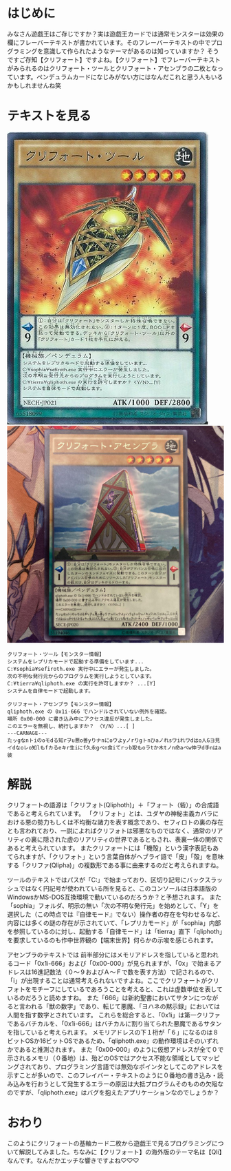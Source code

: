# はじめに
みなさん遊戯王はご存じですか？実は遊戯王カードでは通常モンスターは効果の欄にフレーバーテキストが書かれています。そのフレーバーテキストの中でプログラミングを意識して作られたようなテーマがあるのは知っていますか？
そうですご存知【クリフォート】ですよね。【クリフォート】でフレーバーテキストがみられるのはクリフォート・ツールとクリフォート・アセンブラの二枚となっています。ペンデュラムカードになじみがない方にはなんだこれと思う人もいるかもしれませんね笑

# テキストを見る
![ツール.jpg](images/chap-milrt/tool.jpeg)
![アセンブラ.jpg](images/chap-milrt/asenbura.jpeg)

```
クリフォート・ツール【モンスター情報】
システムをレプリカモードで起動する準備をしています...
C:¥sophia¥sefiroth.exe 実行中にエラーが発生しました。
次の不明な発行元からのプログラムを実行しようとしています。
C:¥tierra¥qliphoth.exe の実行を許可しますか？ ...[Y]
システムを自律モードで起動します。
```

```
クリフォート・アセンブラ【モンスター情報】
qliphoth.exe の 0x1i-666 でハンドルされていない例外を確認。
場所 0x00-000 に書き込み中にアクセス違反が発生しました。
このエラーを無視し、続行しますか？ 〈Y/N〉...[ ]
---CARNAGE---
たッgなnトiのoモdる知rヲu悪o善yりナnにoウよyノrりgトnひaノれsワiれワdはo人Gヨ見
イdなoレo知lもfカるeキr生iにf久永gベn食iてrッb取もoラtか木tノn命aベw伸ヲd手nはa彼
```

# 解説
クリフォートの語源は「クリフォト(Qliphoth)」＋「フォート（砦）」の合成語であると考えられています。
「クリフォト」とは、ユダヤの神秘主義カバラにおける悪の勢力もしくは不均衡な諸力を表す概念であり、セフィロトの裏の存在とも言われており、一説によればクリフォトは邪悪なものではなく、通常のリアリティの裏に隠された虚のリアリティの世界であるともされ、表裏一体の関係であると考えられています。
またクリフォートには「機殻」という漢字表記もあてられますが、「クリフォト」という言葉自体がヘブライ語で「皮」「殻」を意味する「クリファ(Qlipha)」の複数形である事に由来するのだと考えられますね。

ツールのテキストではパスが「C:」で始まっており、区切り記号にバックスラッシュではなく円記号が使われている所を見ると、このコンソールは日本語版のWindowsかMS-DOS互換環境で動いているのだろうか？と予想されます。
また「sophia」フォルダ、明示の無い「次の不明な発行元」を始めとして、「Y」を選択した（この時点では『自律モード』でない）操作者の存在を匂わせるなど、内容には多くの謎の存在が示されていて、「レプリカモード」が「sophia」内部を参照しているのに対し、起動する「自律モード」は「tierra」直下「qliphoth」を要求しているのも作中世界観の【端末世界】何らかの示唆を感じられます。

アセンブラのテキストでは    前半部分にはメモリアドレスを指していると思われるコード「0x1i-666」および「0x00-000」が見られますが、「0x」で始まるアドレスは16進記数法（０～９およびＡ～Ｆで数を表す方法）で記されるので、「i」が出現することは通常考えられないですよね。ここでクリフォートがクリフォトをモチーフにしているであろうことを考えると、これは虚数単位を表しているのだろうと読めますね。
また「666」は新約聖書においてサタンにつながると言われる「獣の数字」であり、転じて悪魔、「ヨハネの黙示録」においては人間を指す数字とされています。
これらを総合すると、「0x1i」は第一クリファであるバチカルを、「0x1i-666」はバチカルに割り当てられた悪魔であるサタンを指していると考えられます。
メモリアドレスの下１桁が「６」になるのは８ビットOSか16ビットOSであるため、「qliphoth.exe」の動作環境はそのいずれかであると推測されます。
また「0x00-000」のように仮想アドレスが全て０で示されるメモリ（０番地）は、殆どのOSではアクセス不能な領域としてマッピングされており、プログラミング言語では無効なポインタとしてこのアドレスを示すことが多いので、このフレイバー・テキストのように０番地の書き込み・読み込みを行おうとして発生するエラーの原因は大抵プログラムそのものの欠陥なのですが、「qliphoth.exe」はバグを抱えたアプリケーションなのでしょうか？

# おわり
このようにクリフォートの基軸カード二枚から遊戯王で見るプログラミングについて解説してみました。ちなみに【クリフォート】の海外版のテーマ名は【Qli】なんです。なんだかエッチな響きですよね♡♡♡
